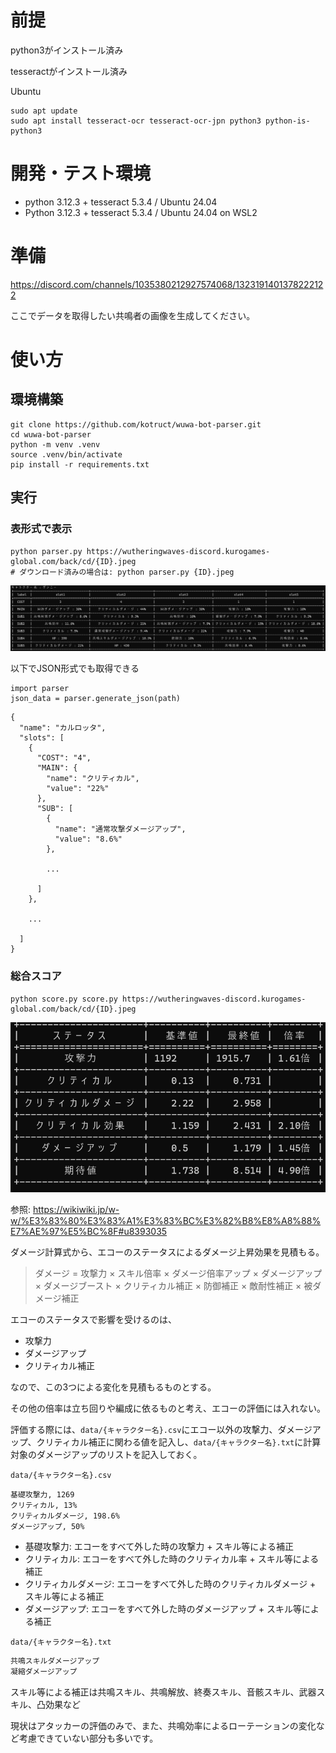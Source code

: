 # 前提
python3がインストール済み

tesseractがインストール済み

Ubuntu
```
sudo apt update
sudo apt install tesseract-ocr tesseract-ocr-jpn python3 python-is-python3
```



# 開発・テスト環境
- python 3.12.3 + tesseract 5.3.4  / Ubuntu 24.04
- Python 3.12.3 + tesseract 5.3.4 / Ubuntu 24.04 on WSL2

# 準備
https://discord.com/channels/1035380212927574068/1323191401378222122

ここでデータを取得したい共鳴者の画像を生成してください。

# 使い方
## 環境構築
```
git clone https://github.com/kotruct/wuwa-bot-parser.git
cd wuwa-bot-parser
python -m venv .venv
source .venv/bin/activate
pip install -r requirements.txt
```

## 実行
### 表形式で表示
```
python parser.py https://wutheringwaves-discord.kurogames-global.com/back/cd/{ID}.jpeg
# ダウンロード済みの場合は: python parser.py {ID}.jpeg
```
![実行結果例](./example_parse.png)


以下でJSON形式でも取得できる
```
import parser
json_data = parser.generate_json(path)
```

```
{
  "name": "カルロッタ",
  "slots": [
    {
      "COST": "4",
      "MAIN": {
        "name": "クリティカル",
        "value": "22%"
      },
      "SUB": [
        {
          "name": "通常攻撃ダメージアップ",
          "value": "8.6%"
        },
        
        ...

      ]
    },

    ...

  ]
}

```

### 総合スコア
```
python score.py score.py https://wutheringwaves-discord.kurogames-global.com/back/cd/{ID}.jpeg
```

![実行結果例](./example_score.png)

参照: https://wikiwiki.jp/w-w/%E3%83%80%E3%83%A1%E3%83%BC%E3%82%B8%E8%A8%88%E7%AE%97%E5%BC%8F#u8393035

ダメージ計算式から、エコーのステータスによるダメージ上昇効果を見積もる。

> ダメージ = 攻撃力 × スキル倍率 × ダメージ倍率アップ × ダメージアップ × ダメージブースト × クリティカル補正 × 防御補正 × 敵耐性補正 × 被ダメージ補正

エコーのステータスで影響を受けるのは、
- 攻撃力
- ダメージアップ
- クリティカル補正

なので、この3つによる変化を見積もるものとする。


その他の倍率は立ち回りや編成に依るものと考え、エコーの評価には入れない。

評価する際には、`data/{キャラクター名}.csv`にエコー以外の攻撃力、ダメージアップ、クリティカル補正に関わる値を記入し、`data/{キャラクター名}.txt`に計算対象のダメージアップのリストを記入しておく。

`data/{キャラクター名}.csv`
```
基礎攻撃力, 1269
クリティカル, 13%
クリティカルダメージ, 198.6%
ダメージアップ, 50%
```
- 基礎攻撃力: エコーをすべて外した時の攻撃力 + スキル等による補正
- クリティカル: エコーをすべて外した時のクリティカル率 + スキル等による補正
- クリティカルダメージ: エコーをすべて外した時のクリティカルダメージ + スキル等による補正
- ダメージアップ: エコーをすべて外した時のダメージアップ + スキル等による補正

`data/{キャラクター名}.txt`
```txt:data/{キャラクター名}.txt
共鳴スキルダメージアップ
凝縮ダメージアップ
```

スキル等による補正は共鳴スキル、共鳴解放、終奏スキル、音骸スキル、武器スキル、凸効果など


現状はアタッカーの評価のみで、また、共鳴効率によるローテーションの変化など考慮できていない部分も多いです。
